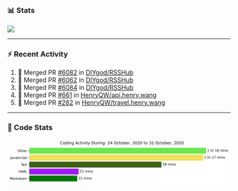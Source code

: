 ### :bar_chart: Stats

<a href="#">
  <img align="center" src="https://github-readme-stats.vercel.app/api?username=henryqw&count_private=true&show_icons=true" />
</a>
<!-- <a href="#">
  <img align="center" src="https://github-readme-stats-git-master.henryqw.vercel.app/api/top-langs/?username=HenryQW&layout=compact" />
</a> -->

---

### :zap: Recent Activity

<!--START_SECTION:activity-->

1. 🎉 Merged PR [#6082](https://github.com/DIYgod/RSSHub/pull/6082) in [DIYgod/RSSHub](https://github.com/DIYgod/RSSHub)
2. 🎉 Merged PR [#6062](https://github.com/DIYgod/RSSHub/pull/6062) in [DIYgod/RSSHub](https://github.com/DIYgod/RSSHub)
3. 🎉 Merged PR [#6084](https://github.com/DIYgod/RSSHub/pull/6084) in [DIYgod/RSSHub](https://github.com/DIYgod/RSSHub)
4. 🎉 Merged PR [#661](https://github.com/HenryQW/api.henry.wang/pull/661) in [HenryQW/api.henry.wang](https://github.com/HenryQW/api.henry.wang)
5. 🎉 Merged PR [#282](https://github.com/HenryQW/travel.henry.wang/pull/282) in [HenryQW/travel.henry.wang](https://github.com/HenryQW/travel.henry.wang)
<!--END_SECTION:activity-->

---

### :calendar: Code Stats

![WakaTime](https://github.com/HenryQW/HenryQW/blob/master/images/stat.svg)
